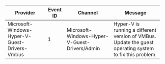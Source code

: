Provider                                       |  Event ID  |  Channel                                        |  Message
-----------------------------------------------|------------|-------------------------------------------------|---------------------------------------------------------------------------------------------------------
Microsoft-Windows-Hyper-V-Guest-Drivers-Vmbus  |  1         |  Microsoft-Windows-Hyper-V-Guest-Drivers/Admin  |  Hyper-V is running a different version of VMBus. Update the guest operating system to fix this problem.